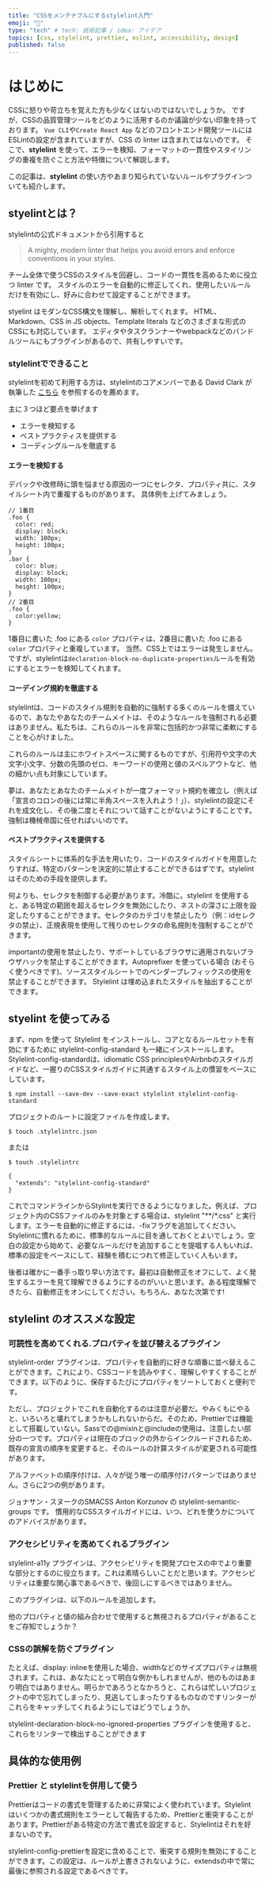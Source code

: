 ```yaml
---
title: "CSSをメンテナブルにするstylelint入門"
emoji: "🌊"
type: "tech" # tech: 技術記事 / idea: アイデア
topics: [css, stylelint, prettier, eslint, accessibility, design]
published: false
---
```

# はじめに
CSSに怒りや苛立ちを覚えた方も少なくはないのではないでしょうか。
ですが、CSSの品質管理ツールをどのように活用するのか議論が少ない印象を持っております。
`Vue CLI`や`Create React App` などのフロントエンド開発ツールには ESLintの設定が含まれていますが、CSS の linter は含まれてはないのです。
そこで、**stylelint** を使って、エラーを検知、フォーマットの一貫性やスタイリングの重複を防ぐこと方法や特徴について解説します。

この記事は、**stylelint** の使い方やあまり知られていないルールやプラグインついても紹介します。

## styelintとは？
stylelintの公式ドキュメントから引用すると
> A mighty, modern linter that helps you avoid errors and enforce conventions in your styles.

チーム全体で使うCSSのスタイルを回避し、コードの一貫性を高めるために役立つ linter です。 
スタイルのエラーを自動的に修正してくれ、使用したいルールだけを有効にし、好みに合わせて設定することができます。

styelint はモダンなCSS構文を理解し、解析してくれます。
HTML、 Markdown、CSS in JS objects、Template literals などのさまざまな形式のCSSにも対応しています。
エディタやタスクランナーやwebpackなどのバンドルツールにもプラグインがあるので、共有しやすいです。

### stylelintでできること
stylelintを初めて利用する方は、stylelintのコアメンバーである David Clark が執筆した [こちら](https://css-tricks.com/stylelint/) を参照するのを薦めます。

主に３つほど要点を挙げます
- エラーを検知する
- ベストプラクティスを提供する
- コーディングルールを徹底する

#### エラーを検知する
デバックや改修時に頭を悩ませる原因の一つにセレクタ、プロパティ共に、スタイルシート内で重複するものがあります。
具体例を上げてみましょう。
```css:example
// 1番目
.foo {
  color: red;
  display: block;
  width: 100px;
  height: 100px;
}
.bar {
  color: blue;
  display: block;
  width: 100px;
  height: 100px;    
}
// 2番目
.foo {
  color:yellow;
}
```
1番目に書いた .foo にある `color` プロパティは、2番目に書いた .foo にある `color` プロパティと重複しています。
当然、CSS上ではエラーは発生しません。ですが、stylelintは`declaration-block-no-duplicate-properties`ルールを有効にするとエラーを検知してくれます。

#### コーデイング規約を徹底する
stylelintは、コードのスタイル規則を自動的に強制する多くのルールを備えているので、あなたやあなたのチームメイトは、そのようなルールを強制される必要はありません。私たちは、これらのルールを非常に包括的かつ非常に柔軟にすることを心がけました。

これらのルールは主にホワイトスペースに関するものですが、引用符や文字の大文字小文字、分数の先頭のゼロ、キーワードの使用と値のスペルアウトなど、他の細かい点も対象にしています。

夢は、あなたとあなたのチームメイトが一度フォーマット規約を確立し（例えば「宣言のコロンの後には常に半角スペースを入れよう！」）、stylelintの設定にそれを成文化し、その後二度とそれについて話すことがないようにすることです。強制は機械帝国に任せればいいのです。

#### ベストプラクティスを提供する
スタイルシートに体系的な手法を用いたり、コードのスタイルガイドを用意したりすれば、特定のパターンを決定的に禁止することができるはずです。stylelintはそのための手段を提供します。

何よりも、セレクタを制御する必要があります。冷酷に。stylelint を使用すると、ある特定の範囲を超えるセレクタを無効にしたり、ネストの深さに上限を設定したりすることができます。セレクタのカテゴリを禁止したり（例：idセレクタの禁止）、正規表現を使用して残りのセレクタの命名規則を強制することができます。

importantの使用を禁止したり、サポートしているブラウザに適用されないブラウザハックを禁止することができます。Autoprefixer を使っている場合 (おそらく使うべきです)、ソーススタイルシートでのベンダープレフィックスの使用を禁止することができます。
Stylelint は埋め込まれたスタイルを抽出することができます。

## styelint を使ってみる
まず、npm を使って Stylelint をインストールし、コアとなるルールセットを有効にするために stylelint-config-standard も一緒にインストールします。Stylelint-config-standardは、idiomatic CSS principlesやAirbnbのスタイルガイドなど、一握りのCSSスタイルガイドに共通するスタイル上の慣習をベースにしています。

```shell
$ npm install --save-dev --save-exact stylelint stylelint-config-standard
```

プロジェクトのルートに設定ファイルを作成します。
```shell
$ touch .stylelintrc.json
```
または
```shell
$ touch .stylelintrc
```
```json:example
{
  "extends": "stylelint-config-standard"
}
```
これでコマンドラインからStylintを実行できるようになりました。例えば、プロジェクト内のCSSファイルのみを対象とする場合は、stylelint "**/*.css" と実行します。エラーを自動的に修正するには、-fixフラグを追加してください。
Stylelintに慣れるために、標準的なルールに目を通しておくとよいでしょう。空白の設定から始めて、必要なルールだけを追加することを提唱する人もいれば、標準の設定をベースにして、経験を積むにつれて修正していく人もいます。

後者は確かに一番手っ取り早い方法です。最初は自動修正をオフにして、よく発生するエラーを見て理解できるようにするのがいいと思います。ある程度理解できたら、自動修正をオンにしてください。もちろん、あなた次第です!

## stylelint のオススメな設定

### 可読性を高めてくれる.プロパティを並び替えるプラグイン
stylelint-order プラグインは、プロパティを自動的に好きな順番に並べ替えることができます。これにより、CSSコードを読みやすく、理解しやすくすることができます。以下のように、保存するたびにプロパティをソートしておくと便利です。


ただし、プロジェクトでこれを自動化するのは注意が必要だ。やみくもにやると、いろいろと壊れてしまうかもしれないからだ。そのため、Prettierでは機能として搭載していない。Sassでの@mixinと@includeの使用は、注意したい部分の一つです。プロパティは現在のブロックの外からインクルードされるため、既存の宣言の順序を変更すると、そのルールの計算スタイルが変更される可能性があります。

アルファベットの順序付けは、人々が従う唯一の順序付けパターンではありません。さらに2つの例があります。

ジョナサン・スヌークのSMACSS
Anton Korzunov の stylelint-semantic-groups です。
慣用的なCSSスタイルガイドには、いつ、どれを使うかについてのアドバイスがあります。

### アクセシビリティを高めてくれるプラグイン
stylelint-a11y プラグインは、アクセシビリティを開発プロセスの中でより重要な部分とするのに役立ちます。これは素晴らしいことだと思います。アクセシビリティは重要な関心事であるべきで、後回しにするべきではありません。

このプラグインは、以下のルールを追加します。

他のプロパティと値の組み合わせで使用すると無視されるプロパティがあることをご存知でしょうか？

### CSSの誤解を防ぐプラグイン
たとえば、display: inlineを使用した場合、widthなどのサイズプロパティは無視されます。これは、あなたにとって明白な例かもしれませんが、他のものはあまり明白ではありません。明らかであろうとなかろうと、これらは忙しいプロジェクトの中で忘れてしまったり、見逃してしまったりするものなのですリンターがこれらをキャッチしてくれるようにしてはどうでしょうか。

stylelint-declaration-block-no-ignored-properties プラグインを使用すると、これらをリンターで検出することができます

## 具体的な使用例
### Prettier と stylelintを併用して使う
Prettierはコードの書式を管理するために非常によく使われています。Stylelintはいくつかの書式規則をエラーとして報告するため、Prettierと衝突することがあります。Prettierがある特定の方法で書式を設定すると、Stylelintはそれを好まないのです。

stylelint-config-prettierを設定に含めることで、衝突する規則を無効にすることができます。この設定は、ルールが上書きされないように、extendsの中で常に最後に参照される設定であるべきです。